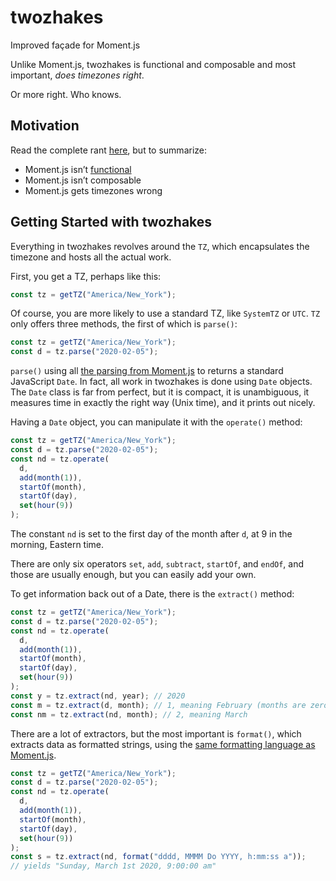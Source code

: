 # twozhakes

Improved façade for Moment.js

Unlike Moment.js, twozhakes is functional and composable and most important, _does timezones right_.

Or more right. Who knows.

## Motivation

Read the complete rant [here](https://github.com/Malvolio/twozhakes/blob/master/docs/rant.md), but to summarize:

- Moment.js isn’t [functional](https://en.wikipedia.org/wiki/Functional_programming)
- Moment.js isn’t composable
- Moment.js gets timezones wrong

## Getting Started with twozhakes

Everything in twozhakes revolves around the `TZ`, which encapsulates the timezone and hosts all the actual work.

First, you get a TZ, perhaps like this:

```typescript
const tz = getTZ("America/New_York");
```

Of course, you are more likely to use a standard TZ, like `SystemTZ` or `UTC`. `TZ` only offers three methods, the first of which is `parse()`:

```typescript
const tz = getTZ("America/New_York");
const d = tz.parse("2020-02-05");
```

`parse()` using all [the parsing from Moment.js](https://momentjs.com/docs/#/parsing/) to returns a standard JavaScript `Date`. In fact, all work in twozhakes is done using `Date` objects. The `Date` class is far from perfect, but it is compact, it is unambiguous, it measures time in exactly the right way (Unix time), and it prints out nicely.

Having a `Date` object, you can manipulate it with the `operate()` method:

```typescript
const tz = getTZ("America/New_York");
const d = tz.parse("2020-02-05");
const nd = tz.operate(
  d,
  add(month(1)),
  startOf(month),
  startOf(day),
  set(hour(9))
);
```

The constant `nd` is set to the first day of the month after `d`, at 9 in the morning, Eastern time.

There are only six operators `set`, `add`, `subtract`, `startOf`, and `endOf`, and those are usually enough, but you can easily add your own.

To get information back out of a Date, there is the `extract()` method:

```typescript
const tz = getTZ("America/New_York");
const d = tz.parse("2020-02-05");
const nd = tz.operate(
  d,
  add(month(1)),
  startOf(month),
  startOf(day),
  set(hour(9))
);
const y = tz.extract(nd, year); // 2020
const m = tz.extract(d, month); // 1, meaning February (months are zero based!)
const nm = tz.extract(nd, month); // 2, meaning March
```

There are a lot of extractors, but the most important is `format()`, which extracts data as formatted strings, using the [same formatting language as Moment.js](https://momentjs.com/docs/#/displaying/format/).

```typescript
const tz = getTZ("America/New_York");
const d = tz.parse("2020-02-05");
const nd = tz.operate(
  d,
  add(month(1)),
  startOf(month),
  startOf(day),
  set(hour(9))
);
const s = tz.extract(nd, format("dddd, MMMM Do YYYY, h:mm:ss a"));
// yields "Sunday, March 1st 2020, 9:00:00 am"
```
